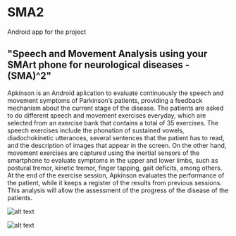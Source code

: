 # SMA2

Android app for the project 

## "Speech and Movement Analysis using your SMArt phone for neurological diseases - (SMA)^2"

Apkinson is an Android aplication to evaluate continuously the speech and movement symptoms of Parkinson’s patients, providing a feedback mechanism about the current stage of the disease. The patients are asked to do different speech and movement exercises everyday, which are selected from an exercise bank that contains a total of 35 exercises. The speech exercises include the phonation of sustained vowels, diadochokinetic utterances, several sentences that the patient has to read, and the description of images that appear in the screen. On the other hand, movement exercises are captured using the inertial sensors of the smartphone to evaluate symptoms in the upper and lower limbs, such as postural tremor, kinetic tremor, finger tapping, gait deficits, among others.
At the end of the exercise session, Apkinson evaluates the performance of the patient, while it keeps a register of the results from previous sessions. This analysis will allow the assessment of the progress of the disease of the patients.

![alt text](https://jcvasquezc.github.io/software/apkinson/Apkinson1.png)

![alt text](https://jcvasquezc.github.io/software/apkinson/Apkinson2.png)




